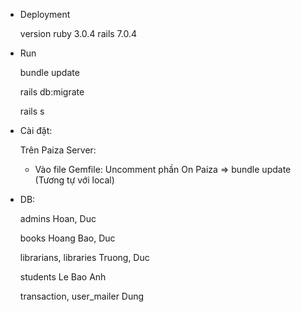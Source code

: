 * Deployment

    version ruby 3.0.4 rails 7.0.4

* Run
    
    bundle update
    
    rails db:migrate

    rails s

* Cài đặt:

    Trên Paiza Server: 
    
    - Vào file Gemfile: Uncomment phần On Paiza => bundle update (Tương tự với local)

* DB:

    admins Hoan, Duc

    books Hoang Bao, Duc 
    
    librarians, libraries  Truong, Duc
    
    students Le Bao Anh 
    
    transaction, user_mailer Dung